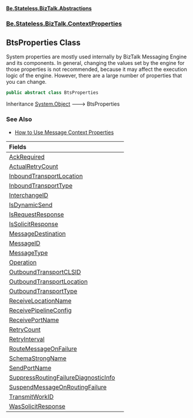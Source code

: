 #### [Be.Stateless.BizTalk.Abstractions](README.md 'README')
### [Be.Stateless.BizTalk.ContextProperties](Be.Stateless.BizTalk.ContextProperties.md 'Be.Stateless.BizTalk.ContextProperties')

## BtsProperties Class

System properties are mostly used internally by BizTalk Messaging Engine and its components. In general, changing the
values set by the engine for those properties is not recommended, because it may affect the execution logic of the
engine. However, there are a large number of properties that you can change.

```csharp
public abstract class BtsProperties
```

Inheritance [System.Object](https://docs.microsoft.com/en-us/dotnet/api/System.Object 'System.Object') &#129106; BtsProperties

### See Also
- [How to Use Message Context Properties](https://github.com/MicrosoftDocs/biztalk-docs/blob/master/biztalk/core/how-to-use-message-context-properties.md 'https://github.com/MicrosoftDocs/biztalk-docs/blob/master/biztalk/core/how-to-use-message-context-properties.md')

| Fields | |
| :--- | :--- |
| [AckRequired](BtsProperties.AckRequired.md 'Be.Stateless.BizTalk.ContextProperties.BtsProperties.AckRequired') | |
| [ActualRetryCount](BtsProperties.ActualRetryCount.md 'Be.Stateless.BizTalk.ContextProperties.BtsProperties.ActualRetryCount') | |
| [InboundTransportLocation](BtsProperties.InboundTransportLocation.md 'Be.Stateless.BizTalk.ContextProperties.BtsProperties.InboundTransportLocation') | |
| [InboundTransportType](BtsProperties.InboundTransportType.md 'Be.Stateless.BizTalk.ContextProperties.BtsProperties.InboundTransportType') | |
| [InterchangeID](BtsProperties.InterchangeID.md 'Be.Stateless.BizTalk.ContextProperties.BtsProperties.InterchangeID') | |
| [IsDynamicSend](BtsProperties.IsDynamicSend.md 'Be.Stateless.BizTalk.ContextProperties.BtsProperties.IsDynamicSend') | |
| [IsRequestResponse](BtsProperties.IsRequestResponse.md 'Be.Stateless.BizTalk.ContextProperties.BtsProperties.IsRequestResponse') | |
| [IsSolicitResponse](BtsProperties.IsSolicitResponse.md 'Be.Stateless.BizTalk.ContextProperties.BtsProperties.IsSolicitResponse') | |
| [MessageDestination](BtsProperties.MessageDestination.md 'Be.Stateless.BizTalk.ContextProperties.BtsProperties.MessageDestination') | |
| [MessageID](BtsProperties.MessageID.md 'Be.Stateless.BizTalk.ContextProperties.BtsProperties.MessageID') | |
| [MessageType](BtsProperties.MessageType.md 'Be.Stateless.BizTalk.ContextProperties.BtsProperties.MessageType') | |
| [Operation](BtsProperties.Operation.md 'Be.Stateless.BizTalk.ContextProperties.BtsProperties.Operation') | |
| [OutboundTransportCLSID](BtsProperties.OutboundTransportCLSID.md 'Be.Stateless.BizTalk.ContextProperties.BtsProperties.OutboundTransportCLSID') | |
| [OutboundTransportLocation](BtsProperties.OutboundTransportLocation.md 'Be.Stateless.BizTalk.ContextProperties.BtsProperties.OutboundTransportLocation') | |
| [OutboundTransportType](BtsProperties.OutboundTransportType.md 'Be.Stateless.BizTalk.ContextProperties.BtsProperties.OutboundTransportType') | |
| [ReceiveLocationName](BtsProperties.ReceiveLocationName.md 'Be.Stateless.BizTalk.ContextProperties.BtsProperties.ReceiveLocationName') | |
| [ReceivePipelineConfig](BtsProperties.ReceivePipelineConfig.md 'Be.Stateless.BizTalk.ContextProperties.BtsProperties.ReceivePipelineConfig') | |
| [ReceivePortName](BtsProperties.ReceivePortName.md 'Be.Stateless.BizTalk.ContextProperties.BtsProperties.ReceivePortName') | |
| [RetryCount](BtsProperties.RetryCount.md 'Be.Stateless.BizTalk.ContextProperties.BtsProperties.RetryCount') | |
| [RetryInterval](BtsProperties.RetryInterval.md 'Be.Stateless.BizTalk.ContextProperties.BtsProperties.RetryInterval') | |
| [RouteMessageOnFailure](BtsProperties.RouteMessageOnFailure.md 'Be.Stateless.BizTalk.ContextProperties.BtsProperties.RouteMessageOnFailure') | |
| [SchemaStrongName](BtsProperties.SchemaStrongName.md 'Be.Stateless.BizTalk.ContextProperties.BtsProperties.SchemaStrongName') | |
| [SendPortName](BtsProperties.SendPortName.md 'Be.Stateless.BizTalk.ContextProperties.BtsProperties.SendPortName') | |
| [SuppressRoutingFailureDiagnosticInfo](BtsProperties.SuppressRoutingFailureDiagnosticInfo.md 'Be.Stateless.BizTalk.ContextProperties.BtsProperties.SuppressRoutingFailureDiagnosticInfo') | |
| [SuspendMessageOnRoutingFailure](BtsProperties.SuspendMessageOnRoutingFailure.md 'Be.Stateless.BizTalk.ContextProperties.BtsProperties.SuspendMessageOnRoutingFailure') | |
| [TransmitWorkID](BtsProperties.TransmitWorkID.md 'Be.Stateless.BizTalk.ContextProperties.BtsProperties.TransmitWorkID') | |
| [WasSolicitResponse](BtsProperties.WasSolicitResponse.md 'Be.Stateless.BizTalk.ContextProperties.BtsProperties.WasSolicitResponse') | |
